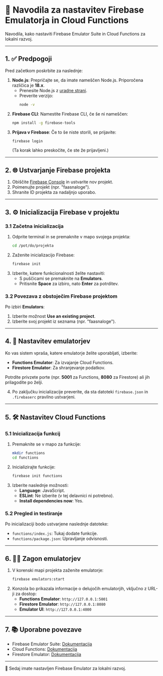 
# 🚀 Navodila za nastavitev Firebase Emulatorja in Cloud Functions

Navodila, kako nastaviti Firebase Emulator Suite in Cloud Functions za lokalni razvoj.

---

## 1. ✅ Predpogoji

Pred začetkom poskrbite za naslednje:
1. **Node.js**: Prepričajte se, da imate nameščen Node.js. Priporočena različica je **18.x**.
   - Prenesite Node.js z [uradne strani](https://nodejs.org/).
   - Preverite verzijo:
     ```bash
     node -v
     ```
2. **Firebase CLI**: Namestite Firebase CLI, če še ni nameščen:
   ```bash
   npm install -g firebase-tools
   ```
3. **Prijava v Firebase**: Če to še niste storili, se prijavite:
   ```bash
   firebase login
   ```
   (Ta korak lahko preskočite, če ste že prijavljeni.)

---

## 2. 🌐 Ustvarjanje Firebase projekta

1. Obiščite [Firebase Console](https://console.firebase.google.com/) in ustvarite nov projekt.
2. Poimenujte projekt (npr. "faasnaloge").
3. Shranite ID projekta za nadaljnjo uporabo.

---

## 3. ⚙️ Inicializacija Firebase v projektu

### 3.1 Začetna inicializacija
1. Odprite terminal in se premaknite v mapo svojega projekta:
   ```bash
   cd /pot/do/projekta
   ```
2. Zaženite inicializacijo Firebase:
   ```bash
   firebase init
   ```
3. Izberite, katere funkcionalnosti želite nastaviti:
   - S puščicami se premaknite na **Emulators**.
   - Pritisnite **Space** za izbiro, nato **Enter** za potrditev.

### 3.2 Povezava z obstoječim Firebase projektom
Po izbiri **Emulators**:
1. Izberite možnost **Use an existing project**.
2. Izberite svoj projekt iz seznama (npr. "faasnaloge").

---

## 4. 🔄 Nastavitev emulatorjev

Ko vas sistem vpraša, katere emulatorje želite uporabljati, izberite:
- **Functions Emulator**: Za izvajanje Cloud Functions.
- **Firestore Emulator**: Za shranjevanje podatkov.

Potrdite privzete porte (npr. **5001** za Functions, **8080** za Firestore) ali jih prilagodite po želji.

4. Po zaključku inicializacije preverite, da sta datoteki `firebase.json` in `.firebaserc` pravilno ustvarjeni.

---

## 5. 🛠️ Nastavitev Cloud Functions

### 5.1 Inicializacija funkcij
1. Premaknite se v mapo za funkcije:
   ```bash
   mkdir functions
   cd functions
   ```
2. Inicializirajte funkcije:
   ```bash
   firebase init functions
   ```
3. Izberite naslednje možnosti:
   - **Language**: JavaScript.
   - **ESLint**: Ne izberite (v tej delavnici ni potrebno).
   - **Install dependencies now**: Yes.

### 5.2 Pregled in testiranje
Po inicializaciji bodo ustvarjene naslednje datoteke:
- `functions/index.js`: Tukaj dodate funkcije.
- `functions/package.json`: Upravljanje odvisnosti.

---

## 6. 🏃‍♂️ Zagon emulatorjev

1. V korenski mapi projekta zaženite emulatorje:
   ```bash
   firebase emulators:start
   ```
2. Konzola bo prikazala informacije o delujočih emulatorjih, vključno z URL-ji za dostop:
   - **Functions Emulator**: `http://127.0.0.1:5001`
   - **Firestore Emulator**: `http://127.0.0.1:8080`
   - **Emulator UI**: `http://127.0.0.1:4000`

---

## 7. 📚 Uporabne povezave

- Firebase Emulator Suite: [Dokumentacija](https://firebase.google.com/docs/emulator-suite)
- Cloud Functions: [Dokumentacija](https://firebase.google.com/docs/functions)
- Firestore Emulator: [Dokumentacija](https://firebase.google.com/docs/firestore)

---

🎉 Sedaj imate nastavljen Firebase Emulator za lokalni razvoj.
